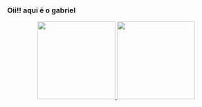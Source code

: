 ### Oii!! aqui é o gabriel

<div align="center">
  <a href="https://github.com/gaamarchi">
  <img height="180em" src="https://github-readme-stats.vercel.app/api?username=gaamarchi&show_icons=true&theme=chartreuse-dark&include_all_commits=true&count_private=true"/>
  <img height="180em" src="https://github-readme-stats.vercel.app/api/top-langs/?username=gaamarchi&layout=compact&langs_count=7&theme=dracula"/>
</div>
